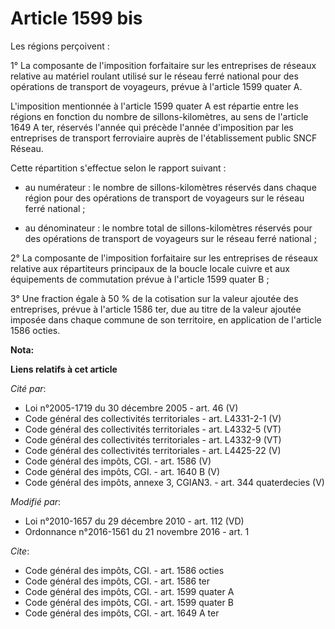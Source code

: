 # Article 1599 bis

Les régions perçoivent : 

1° La composante de l'imposition forfaitaire sur les entreprises de réseaux relative au matériel roulant utilisé sur le
réseau ferré national pour des opérations de transport de voyageurs, prévue à l'article 1599 quater A. 

L'imposition mentionnée à l'article 1599 quater A est répartie entre les régions en fonction du nombre de sillons-kilomètres,
au sens de l'article 1649 A ter, réservés l'année qui précède l'année d'imposition par les entreprises de transport
ferroviaire auprès de l'établissement public SNCF Réseau. 

Cette répartition s'effectue selon le rapport suivant :

- au numérateur : le nombre de sillons-kilomètres réservés dans chaque région pour des opérations de transport de voyageurs
sur le réseau ferré national ;

- au dénominateur : le nombre total de sillons-kilomètres réservés pour des opérations de transport de voyageurs sur le
réseau ferré national ; 

2° La composante de l'imposition forfaitaire sur les entreprises de réseaux relative aux répartiteurs principaux de la boucle
locale cuivre et aux équipements de commutation prévue à l'article 1599 quater B ; 

3° Une fraction égale à 50 % de la cotisation sur la valeur ajoutée des entreprises, prévue à l'article 1586 ter, due au
titre de la valeur ajoutée imposée dans chaque commune de son territoire, en application de l'article 1586 octies.

**Nota:**



**Liens relatifs à cet article**

_Cité par_:

  - Loi n°2005-1719 du 30 décembre 2005 - art. 46 (V)
  - Code général des collectivités territoriales - art. L4331-2-1 (V)
  - Code général des collectivités territoriales - art. L4332-5 (VT)
  - Code général des collectivités territoriales - art. L4332-9 (VT)
  - Code général des collectivités territoriales - art. L4425-22 (V)
  - Code général des impôts, CGI. - art. 1586 (V)
  - Code général des impôts, CGI. - art. 1640 B (V)
  - Code général des impôts, annexe 3, CGIAN3. - art. 344 quaterdecies (V)

_Modifié par_:

  - Loi n°2010-1657 du 29 décembre 2010 - art. 112 (VD)
  - Ordonnance n°2016-1561 du 21 novembre 2016 - art. 1

_Cite_:

  - Code général des impôts, CGI. - art. 1586 octies
  - Code général des impôts, CGI. - art. 1586 ter
  - Code général des impôts, CGI. - art. 1599 quater A
  - Code général des impôts, CGI. - art. 1599 quater B
  - Code général des impôts, CGI. - art. 1649 A ter
